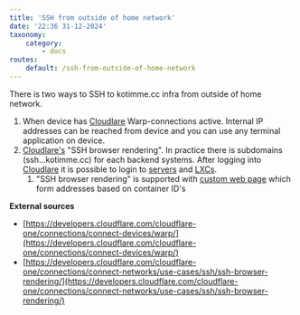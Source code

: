 ```yaml
---
title: 'SSH from outside of home network'
date: '22:36 31-12-2024'
taxonomy:
    category:
        - docs
routes:
    default: /ssh-from-outside-of-home-network
---
```


There is two ways to SSH to kotimme.cc infra from outside of home network.

1. When device has [Cloudlare](/cloudflare) Warp-connections active. Internal IP addresses can be reached from device and you can use any terminal application on device.
2. [Cloudlare's](/cloudflare) "SSH browser rendering". In practice there is subdomains (ssh...kotimme.cc) for each backend systems. After logging into [Cloudlare](/cloudflare) it is possible to login to [servers](/computers) and [LXCs](https://wiki.kotimme.cc/en/lxc).
   1. "SSH browser rendering" is supported with [custom web page](/ssh-webpage) which form addresses based on container ID's 

**External sources**
* [https://developers.cloudflare.com/cloudflare-one/connections/connect-devices/warp/](https://developers.cloudflare.com/cloudflare-one/connections/connect-devices/warp/)
* [https://developers.cloudflare.com/cloudflare-one/connections/connect-networks/use-cases/ssh/ssh-browser-rendering/](https://developers.cloudflare.com/cloudflare-one/connections/connect-networks/use-cases/ssh/ssh-browser-rendering/)